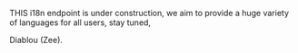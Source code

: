 THIS i18n endpoint is under construction, we aim to provide a huge variety of languages for all users, stay tuned,

Diablou (Zee).
